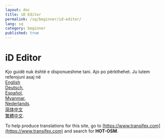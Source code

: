 ```yaml
---
layout: doc
title: iD Editor
permalink: /sq/beginner/id-editor/
lang: sq
category: beginner
published: true
---
```


iD Editor
=============================  

Kjo guidë nuk është e disponueshme tani. Ajo po përkthehet. Ju lutem referojuni asaj në  
[English](/sq/beginner/id-editor/)    <!--
[Bahasa Indonesia](/bi/beginner/id-editor/),  
[Catalan](/ca/beginner/id-editor/)
[Czech](/cs/beginner/id-editor/),   -->  
[Deutsch](/de/beginner/id-editor/),  
[Español](/es/beginner/id-editor/),  <!--
[فارسی](/fa/beginner/id-editor/),  
[Français](/fr/beginner/id-editor/),  
[Hrvatski](/hr/beginner/id-editor/),  
[日本語](/ja/beginner/id-editor/),  -->  
[Myanmar](/my/beginner/id-editor/),  <!--
[Norsk](/nb/beginner/id-editor/),  -->  
[Nederlands](/nl/beginner/id-editor/).  <!--
[Português](/pt/beginner/id-editor/),  
[Русский](/ru/beginner/id-editor/),  
[Kiswahili](/sw/beginner/id-editor/), 
[Shqip](/sq/beginner/id-editor/),  
[Українська](/uk/beginner/id-editor/), -->  
[简体中文](/zh/beginner/id-editor/)  
[繁體中文](/zh-tw/beginner/id-editor/).  


To help produce translations for this site, go to [https://www.transifex.com](https://www.transifex.com) and search for **HOT-OSM**.
